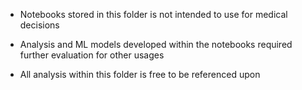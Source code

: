 - Notebooks stored in this folder is not intended to use for medical decisions
- Analysis and ML models developed within the notebooks required further evaluation for other usages

- All analysis within this folder is free to be referenced upon
